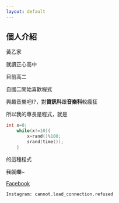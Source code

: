 ```yaml
---
layout: default
---
```


## 個人介紹


黃乙家

就讀正心高中

目前高二

自國二開始喜歡程式

興趣音樂吧(?，對**資訊科**跟**音樂科**較瘋狂

所以我的專長是程式，就是

```cpp
int x=0;
	while(x!=10){
		x=rand()%100;
		srand(time());
	}
```

的這種程式

~~我就爛~~~ 


[Facebook](https://facebook.com/errorpro05 "看到別嚇到")
```
Instagram: cannot.load_connection.refused
```
